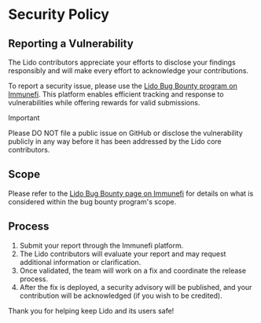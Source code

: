 # Security Policy

## Reporting a Vulnerability

The Lido contributors appreciate your efforts to disclose your findings responsibly and will make every effort to acknowledge your contributions.

To report a security issue, please use the [Lido Bug Bounty program on Immunefi](https://immunefi.com/bounty/lido). This platform enables efficient tracking and response to vulnerabilities while offering rewards for valid submissions.

> [!IMPORTANT]
> Please DO NOT file a public issue on GitHub or disclose the vulnerability publicly in any way before it has been addressed by the Lido core contributors.

## Scope

Please refer to the [Lido Bug Bounty page on Immunefi](https://immunefi.com/bounty/lido) for details on what is considered within the bug bounty program's scope.

## Process

1. Submit your report through the Immunefi platform.
2. The Lido contributors will evaluate your report and may request additional information or clarification.
3. Once validated, the team will work on a fix and coordinate the release process.
4. After the fix is deployed, a security advisory will be published, and your contribution will be acknowledged (if you wish to be credited).

Thank you for helping keep Lido and its users safe!
